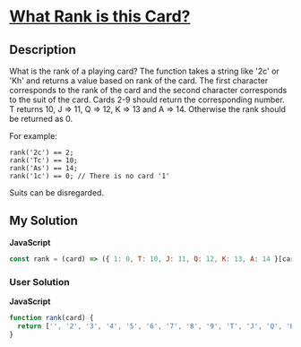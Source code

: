 # [What Rank is this Card?](https://www.codewars.com/kata/59cbcb4523dacc2ccd000030)

## Description

What is the rank of a playing card? The function takes a string like '2c' or 'Kh' and returns a value based on rank of the card. The first character corresponds to the rank of the card and the second character corresponds to the suit of the card. Cards 2-9 should return the corresponding number. T returns 10, J => 11, Q => 12, K => 13 and A => 14. Otherwise the rank should be returned as 0.

For example:

    rank('2c') == 2;
    rank('Tc') == 10;
    rank('As') == 14;
    rank('1c') == 0; // There is no card '1'

Suits can be disregarded.

## My Solution

**JavaScript**

```js
const rank = (card) => ({ 1: 0, T: 10, J: 11, Q: 12, K: 13, A: 14 }[card[0]] ?? (parseInt(card) || 0));
```

### User Solution

**JavaScript**

```js
function rank(card) {
  return ['', '2', '3', '4', '5', '6', '7', '8', '9', 'T', 'J', 'Q', 'K', 'A'].indexOf(card[0]) + 1;
}
```
